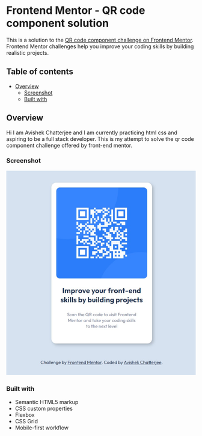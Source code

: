 # Frontend Mentor - QR code component solution

This is a solution to the [QR code component challenge on Frontend Mentor](https://www.frontendmentor.io/challenges/qr-code-component-iux_sIO_H). Frontend Mentor challenges help you improve your coding skills by building realistic projects. 

## Table of contents

- [Overview](#overview)
  - [Screenshot](#screenshot)
  - [Built with](#built-with)
  


## Overview
Hi I am Avishek Chatterjee and I am currently practicing html css and aspiring to be a full stack developer. This is my attempt to solve the qr code component challenge offered by front-end mentor.

### Screenshot

![](./images/qr-code-component-ss.jpg)

### Built with

- Semantic HTML5 markup
- CSS custom properties
- Flexbox
- CSS Grid
- Mobile-first workflow




